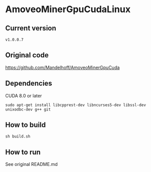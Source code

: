 # AmoveoMinerGpuCudaLinux

## Current version

`v1.0.0.7`

## Original code

https://github.com/Mandelhoff/AmoveoMinerGpuCuda

## Dependencies

CUDA 8.0 or later

```
sudo apt-get install libcpprest-dev libncurses5-dev libssl-dev unixodbc-dev g++ git
```

## How to build

```
sh build.sh
```

## How to run

See original README.md
